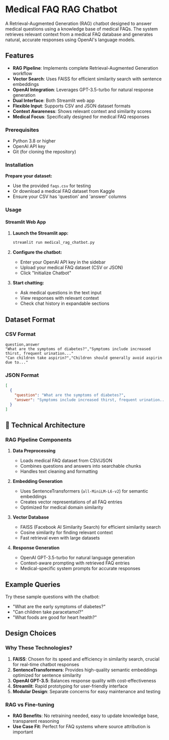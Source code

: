 # Medical FAQ RAG Chatbot

A Retrieval-Augmented Generation (RAG) chatbot designed to answer medical questions using a knowledge base of medical FAQs. The system retrieves relevant context from a medical FAQ database and generates natural, accurate responses using OpenAI's language models.

## Features

- **RAG Pipeline**: Implements complete Retrieval-Augmented Generation workflow
- **Vector Search**: Uses FAISS for efficient similarity search with sentence embeddings
- **OpenAI Integration**: Leverages GPT-3.5-turbo for natural response generation
- **Dual Interface**: Both Streamlit web app
- **Flexible Input**: Supports CSV and JSON dataset formats
- **Context Awareness**: Shows relevant context and similarity scores
- **Medical Focus**: Specifically designed for medical FAQ responses

### Prerequisites

- Python 3.8 or higher
- OpenAI API key
- Git (for cloning the repository)

### Installation

**Prepare your dataset:**
   - Use the provided `faqs.csv` for testing
   - Or download a medical FAQ dataset from Kaggle
   - Ensure your CSV has 'question' and 'answer' columns

### Usage

#### Streamlit Web App 

1. **Launch the Streamlit app:**
   ```bash
   streamlit run medical_rag_chatbot.py
   ```

2. **Configure the chatbot:**
   - Enter your OpenAI API key in the sidebar
   - Upload your medical FAQ dataset (CSV or JSON)
   - Click "Initialize Chatbot"

3. **Start chatting:**
   - Ask medical questions in the text input
   - View responses with relevant context
   - Check chat history in expandable sections

## Dataset Format

### CSV Format
```csv
question,answer
"What are the symptoms of diabetes?","Symptoms include increased thirst, frequent urination..."
"Can children take aspirin?","Children should generally avoid aspirin due to..."
```

### JSON Format
```json
[
  {
    "question": "What are the symptoms of diabetes?",
    "answer": "Symptoms include increased thirst, frequent urination..."
  }
]
```

## 🔧 Technical Architecture

### RAG Pipeline Components

1. **Data Preprocessing**
   - Loads medical FAQ dataset from CSV/JSON
   - Combines questions and answers into searchable chunks
   - Handles text cleaning and formatting

2. **Embedding Generation**
   - Uses SentenceTransformers (`all-MiniLM-L6-v2`) for semantic embeddings
   - Creates vector representations of all FAQ entries
   - Optimized for medical domain similarity

3. **Vector Database**
   - FAISS (Facebook AI Similarity Search) for efficient similarity search
   - Cosine similarity for finding relevant context
   - Fast retrieval even with large datasets

4. **Response Generation**
   - OpenAI GPT-3.5-turbo for natural language generation
   - Context-aware prompting with retrieved FAQ entries
   - Medical-specific system prompts for accurate responses

## Example Queries

Try these sample questions with the chatbot:

- "What are the early symptoms of diabetes?"
- "Can children take paracetamol?"
- "What foods are good for heart health?"

## Design Choices

### Why These Technologies?

1. **FAISS**: Chosen for its speed and efficiency in similarity search, crucial for real-time chatbot responses
2. **SentenceTransformers**: Provides high-quality semantic embeddings optimized for sentence similarity
3. **OpenAI GPT-3.5**: Balances response quality with cost-effectiveness
4. **Streamlit**: Rapid prototyping for user-friendly interface
5. **Modular Design**: Separate concerns for easy maintenance and testing

### RAG vs Fine-tuning

- **RAG Benefits**: No retraining needed, easy to update knowledge base, transparent reasoning
- **Use Case Fit**: Perfect for FAQ systems where source attribution is important
